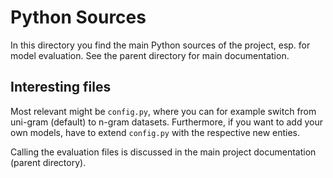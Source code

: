 # Python Sources

In this directory you find the main Python sources of the project, esp. for model evaluation.
See the parent directory for main documentation.
 

## Interesting files

Most relevant might be `config.py`, where you can for example switch from uni-gram (default) to n-gram datasets. 
Furthermore, if you want to add your own models, have to extend `config.py` with the respective new enties.

Calling the evaluation files is discussed in the main project documentation (parent directory). 
